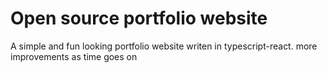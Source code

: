 # Open source portfolio website
A simple and fun looking portfolio website writen in typescript-react. more improvements as time goes on
